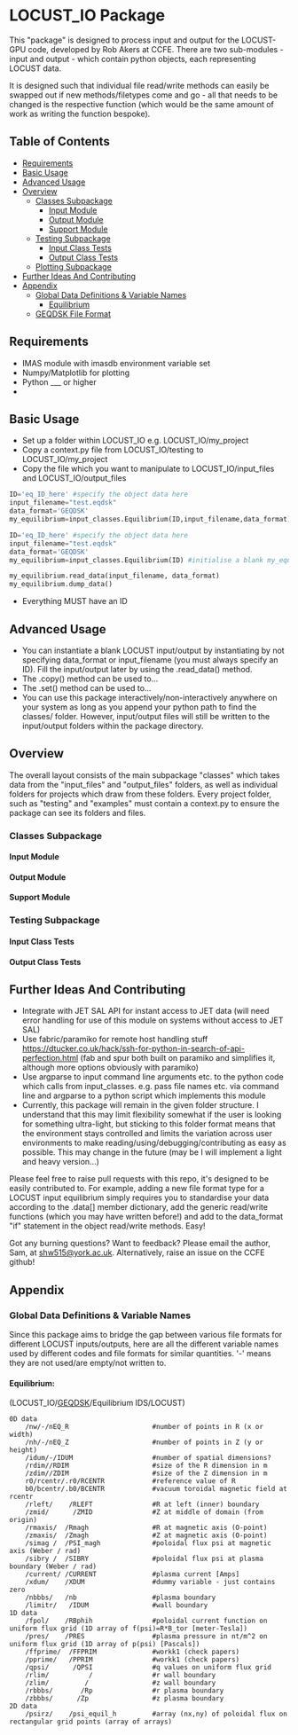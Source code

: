 # LOCUST_IO Package

This "package" is designed to process input and output for the LOCUST-GPU code, developed by Rob Akers at CCFE. There are two sub-modules - input and output - which contain python objects, each representing LOCUST data.

It is designed such that individual file read/write methods can easily be swapped out if new methods/filetypes come and go - all that needs to be changed is the respective function (which would be the same amount of work as writing the function bespoke).




Table of Contents
-----------------

* [Requirements](#requirements)
* [Basic Usage](#basic-usage)
* [Advanced Usage](#advanced-usage)
* [Overview](#overview)
	* [Classes Subpackage](#classes-subpackage)
		* [Input Module](#input-module)
		* [Output Module](#output-module)
	  	* [Support Module](#support-module)
	* [Testing Subpackage](#testing-subpackage)
		* [Input Class Tests](#input-class-tests)
		* [Output Class Tests](output-class-tests)
	* [Plotting Subpackage](#plotting-subpackage)
* [Further Ideas And Contributing](#further-ideas-and-contributing)
* [Appendix](#appendix)
	* [Global Data Definitions & Variable Names](#global-data-definitions-&-variable-names)
		* [Equilibrium](#equilibrium)
	* [GEQDSK File Format](#geqdsk-file-format)




## Requirements

* IMAS module with imasdb environment variable set
* Numpy/Matplotlib for plotting
* Python ___ or higher
*






## Basic Usage

* Set up a folder within LOCUST_IO e.g. LOCUST_IO/my_project
* Copy a context.py file from LOCUST_IO/testing to LOCUST_IO/my_project
* Copy the file which you want to manipulate to LOCUST_IO/input_files and LOCUST_IO/output_files


```python
ID='eq_ID_here' #specify the object data here
input_filename="test.eqdsk"
data_format='GEQDSK'
my_equilibrium=input_classes.Equilibrium(ID,input_filename,data_format) #my_equilibrium now holds all the data in one object
```

```python
ID='eq_ID_here' #specify the object data here
input_filename="test.eqdsk"
data_format='GEQDSK'
my_equilibrium=input_classes.Equilibrium(ID) #initialise a blank my_equilibrium

my_equilibrium.read_data(input_filename, data_format)
my_equilibrium.dump_data()
```

* Everything MUST have an ID









## Advanced Usage

* You can instantiate a blank LOCUST input/output by instantiating by not specifying data_format or input_filename (you must always specify an ID). Fill the input/output later by using the .read_data() method. 
* The .copy() method can be used to...
* The .set() method can be used to...
* You can use this package interactively/non-interactively anywhere on your system as long as you append your python path to find the classes/ folder. However, input/output files will still be written to the input/output folders within the package directory.











## Overview

The overall layout consists of the main subpackage "classes" which takes data from the "input_files" and "output_files" folders, as well as individual folders for projects which draw from these folders. Every project folder, such as "testing" and "examples" must contain a context.py to ensure the package can see its folders and files. 

### Classes Subpackage

#### Input Module

#### Output Module

#### Support Module


### Testing Subpackage

#### Input Class Tests

#### Output Class Tests








## Further Ideas And Contributing


* Integrate with JET SAL API for instant access to JET data (will need error handling for use of this module on systems without access to JET SAL)
* Use fabric/paramiko for remote host handling stuff https://dtucker.co.uk/hack/ssh-for-python-in-search-of-api-perfection.html (fab and spur both built on paramiko and simplifies it, although more options obviously with paramiko)
* Use argparse to input command line arguments etc. to the python code which calls from input_classes. e.g. pass file names etc. via command line and argparse to a python script which implements this module
* Currently, this package will remain in the given folder structure. I understand that this may limit flexibility somewhat if the user is looking for something ultra-light, but sticking to this folder format means that the environment stays controlled and limits the variation across user environments to make reading/using/debugging/contributing as easy as possible. This may change in the future (may be I will implement a light and heavy version...)


Please feel free to raise pull requests with this repo, it's designed to be easily contributed to. For example, adding a new file format type for a LOCUST input equilibrium simply requires you to standardise your data according to the .data[] member dictionary, add the generic read/write functions (which you may have written before!) and add to the data_format "if" statement in the object read/write methods. Easy!

Got any burning questions? Want to feedback? Please email the author, Sam, at shw515@york.ac.uk. Alternatively, raise an issue on the CCFE github!






## Appendix


### Global Data Definitions & Variable Names

Since this package aims to bridge the gap between various file formats for different LOCUST inputs/outputs, here are all the different variable names used by different codes and file formats for similar quantities. '-' means they are not used/are empty/not written to.

#### Equilibrium:

(LOCUST_IO/[GEQDSK](http://nstx.pppl.gov/nstx/Software/Applications/a-g-file-variables.txt)/Equilibrium IDS/LOCUST)

    0D data
        /nw/-/nEQ_R            			#number of points in R (x or width)
        /nh/-/nEQ_Z            			#number of points in Z (y or height)
        /idum/-/IDUM          			#number of spatial dimensions?
        /rdim//RDIM         			#size of the R dimension in m
        /zdim//ZDIM         			#size of the Z dimension in m
        r0/rcentr/.r0/RCENTR      		#reference value of R
        b0/bcentr/.b0/BCENTR     		#vacuum toroidal magnetic field at rcentr
        /rleft/    /RLEFT     			#R at left (inner) boundary
        /zmid/      /ZMID    			#Z at middle of domain (from origin)
        /rmaxis/  /Rmagh      			#R at magnetic axis (O-point)
        /zmaxis/  /Zmagh      			#Z at magnetic axis (O-point)
        /simag /  /PSI_magh      		#poloidal flux psi at magnetic axis (Weber / rad)
        /sibry /  /SIBRY      			#poloidal flux psi at plasma boundary (Weber / rad)
        /current/ /CURRENT      		#plasma current [Amps]   
        /xdum/    /XDUM      			#dummy variable - just contains zero
        /nbbbs/   /nb      				#plasma boundary
        /limitr/   /IDUM     			#wall boundary
    1D data
        /fpol/    /RBphih      			#poloidal current function on uniform flux grid (1D array of f(psi)=R*B_tor [meter-Tesla])
        /pres/    /PRES      			#plasma pressure in nt/m^2 on uniform flux grid (1D array of p(psi) [Pascals])
        /ffprime/  /FFPRIM     			#workk1 (check papers)
        /pprime/   /PPRIM     			#workk1 (check papers)
        /qpsi/      /QPSI    			#q values on uniform flux grid
        /rlim/          /				#r wall boundary
        /zlim/         / 				#z wall boundary
        /rbbbs/       /Rp  				#r plasma boundary
        /zbbbs/      /Zp   				#z plasma boundary
    2D data
        /psirz/    /psi_equil_h     	#array (nx,ny) of poloidal flux on rectangular grid points (array of arrays)   
